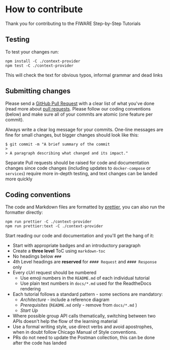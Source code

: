 # How to contribute

Thank you for contributing to the FIWARE Step-by-Step Tutorials

## Testing

To test your changes run:

```console
npm install -C ./context-provider
npm test -C ./context-provider
```

This will check the text for obvious typos, informal grammar and dead links

## Submitting changes

Please send a
[GitHub Pull Request](https://github.com/Fiware/tutorials.Step-by-Step/pull/new/master)
with a clear list of what you've done (read more about
[pull requests](https://help.github.com/en/articles/about-pull-requests). Please
follow our coding conventions (below) and make sure all of your commits are
atomic (one feature per commit).

Always write a clear log message for your commits. One-line messages are fine
for small changes, but bigger changes should look like this:

```console
$ git commit -m "A brief summary of the commit
>
> A paragraph describing what changed and its impact."
```

Separate Pull requests should be raised for code and documentation changes since
code changes (including updates to `docker-compose` or `services`) require more
in-depth testing, and text changes can be landed more quickly

## Coding conventions

The code and Markdown files are formatted by [prettier](https://prettier.io),
you can also run the formatter directly:

```console
npm run prettier -C ./context-provider
npm run prettier:text -C ./context-provider
```

Start reading our code and documentation and you'll get the hang of it:

-   Start with appropriate badges and an introductory paragraph
-   Create a **three level** ToC using `markdown-toc`
-   No headings below `###`
-   4th Level headings are **reserved** for `#### Request` and `#### Response`
    only
-   Every cUrl request should be numbered
    -   Use emoji numbers in the `README.md` of each individual tutorial
    -   Use plain text numbers in `docs/*.md` used for the ReadtheDocs rendering
-   Each tutorial follows a standard pattern - some sections are mandatory:
    -   _Architecture_ - include a reference diagram
    -   _Prerequisites_ (`README.md` only - remove from `docs/*.md` )
    -   _Start Up_
-   Where possible group API calls thematically, switching between two APIs
    doesn't help the flow of the learning material
-   Use a formal writing style, use direct verbs and avoid apostrophes, when in
    doubt follow Chicago Manual of Style conventions.
-   PRs do not need to update the Postman collection, this can be done after the
    code has landed
